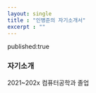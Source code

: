 ```yaml
---
layout: single
title : "인병준의 자기소개서"
excerpt : ""
---
```

published:true
### 자기소개

2021~202x 컴퓨터공학과 졸업 


